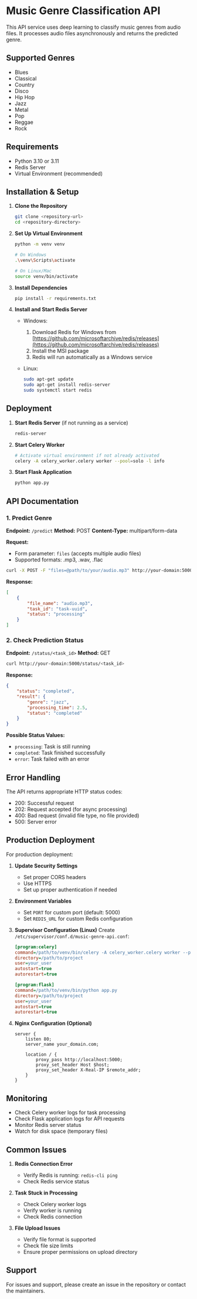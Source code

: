 # Music Genre Classification API

This API service uses deep learning to classify music genres from audio files. It processes audio files asynchronously and returns the predicted genre.

## Supported Genres

- Blues
- Classical
- Country
- Disco
- Hip Hop
- Jazz
- Metal
- Pop
- Reggae
- Rock

## Requirements

- Python 3.10 or 3.11
- Redis Server
- Virtual Environment (recommended)

## Installation & Setup

1. **Clone the Repository**
   ```bash
   git clone <repository-url>
   cd <repository-directory>
   ```

2. **Set Up Virtual Environment**
   ```bash
   python -m venv venv
   
   # On Windows
   .\venv\Scripts\activate
   
   # On Linux/Mac
   source venv/bin/activate
   ```

3. **Install Dependencies**
   ```bash
   pip install -r requirements.txt
   ```

4. **Install and Start Redis Server**
   - Windows:
     1. Download Redis for Windows from [https://github.com/microsoftarchive/redis/releases](https://github.com/microsoftarchive/redis/releases)
     2. Install the MSI package
     3. Redis will run automatically as a Windows service
   
   - Linux:
     ```bash
     sudo apt-get update
     sudo apt-get install redis-server
     sudo systemctl start redis
     ```

## Deployment

1. **Start Redis Server** (if not running as a service)
   ```bash
   redis-server
   ```

2. **Start Celery Worker**
   ```bash
   # Activate virtual environment if not already activated
   celery -A celery_worker.celery worker --pool=solo -l info
   ```

3. **Start Flask Application**
   ```bash
   python app.py
   ```

## API Documentation

### 1. Predict Genre

**Endpoint:** `/predict`
**Method:** POST
**Content-Type:** multipart/form-data

**Request:**
- Form parameter: `files` (accepts multiple audio files)
- Supported formats: .mp3, .wav, .flac

```bash
curl -X POST -F "files=@path/to/your/audio.mp3" http://your-domain:5000/predict
```

**Response:**
```json
[
    {
        "file_name": "audio.mp3",
        "task_id": "task-uuid",
        "status": "processing"
    }
]
```

### 2. Check Prediction Status

**Endpoint:** `/status/<task_id>`
**Method:** GET

```bash
curl http://your-domain:5000/status/<task_id>
```

**Response:**
```json
{
    "status": "completed",
    "result": {
        "genre": "jazz",
        "processing_time": 2.5,
        "status": "completed"
    }
}
```

**Possible Status Values:**
- `processing`: Task is still running
- `completed`: Task finished successfully
- `error`: Task failed with an error

## Error Handling

The API returns appropriate HTTP status codes:
- 200: Successful request
- 202: Request accepted (for async processing)
- 400: Bad request (invalid file type, no file provided)
- 500: Server error

## Production Deployment

For production deployment:

1. **Update Security Settings**
   - Set proper CORS headers
   - Use HTTPS
   - Set up proper authentication if needed

2. **Environment Variables**
   - Set `PORT` for custom port (default: 5000)
   - Set `REDIS_URL` for custom Redis configuration

3. **Supervisor Configuration (Linux)**
   Create `/etc/supervisor/conf.d/music-genre-api.conf`:
   ```ini
   [program:celery]
   command=/path/to/venv/bin/celery -A celery_worker.celery worker --pool=solo -l info
   directory=/path/to/project
   user=your_user
   autostart=true
   autorestart=true
   
   [program:flask]
   command=/path/to/venv/bin/python app.py
   directory=/path/to/project
   user=your_user
   autostart=true
   autorestart=true
   ```

4. **Nginx Configuration (Optional)**
   ```nginx
   server {
       listen 80;
       server_name your_domain.com;

       location / {
           proxy_pass http://localhost:5000;
           proxy_set_header Host $host;
           proxy_set_header X-Real-IP $remote_addr;
       }
   }
   ```

## Monitoring

- Check Celery worker logs for task processing
- Check Flask application logs for API requests
- Monitor Redis server status
- Watch for disk space (temporary files)

## Common Issues

1. **Redis Connection Error**
   - Verify Redis is running: `redis-cli ping`
   - Check Redis service status
   
2. **Task Stuck in Processing**
   - Check Celery worker logs
   - Verify worker is running
   - Check Redis connection

3. **File Upload Issues**
   - Verify file format is supported
   - Check file size limits
   - Ensure proper permissions on upload directory

## Support

For issues and support, please create an issue in the repository or contact the maintainers.